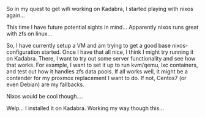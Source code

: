 So in my quest to get wifi working on Kadabra, I started playing with nixos again...


This time I have future potential sights in mind... Apparently nixos runs great with zfs on linux...

So, I have currently setup a VM and am trying to get a good base
nixos-configuration started. Once I have that all nice, I think I might try
running it on Kadabra. There, I want to try out some server functionality and
see how that works. For example, I want to set it up to run kvm/qemu, lxc
containers, and test out how it handles zfs data pools. If all works well, it
might be a contender for my proxmox replacement I want to do. If not, Centos7
(or even Debian) are my fallbacks.

Nixos would be cool though....


Welp... I installed it on Kadabra. Working my way though this...
